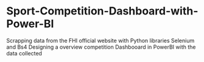 # Sport-Competition-Dashboard-with-Power-BI

Scrapping data from the FHI official website with Python libraries Selenium and Bs4
Designing a overview competition Dashbooard in PowerBI with the data collected
